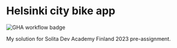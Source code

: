 # Helsinki city bike app

![GHA workflow badge](https://github.com/kivistoilkka/city-bike-app/workflows/CI/badge.svg)

My solution for Solita Dev Academy Finland 2023 pre-assignment.

